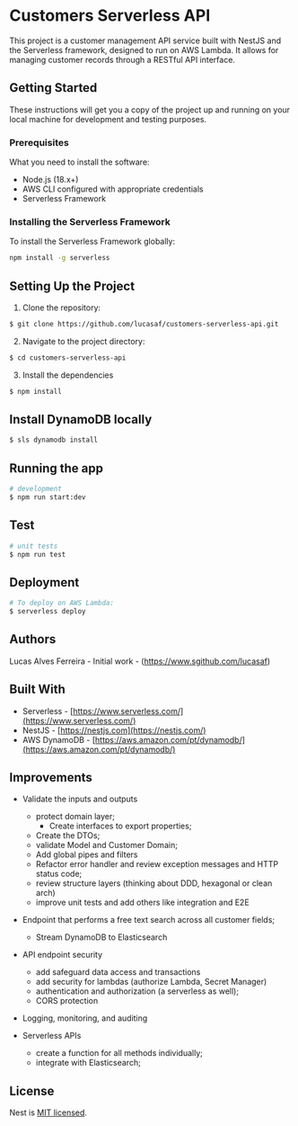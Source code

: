 # Customers Serverless API

This project is a customer management API service built with NestJS and the Serverless framework, designed to run on AWS Lambda. It allows for managing customer records through a RESTful API interface.

## Getting Started

These instructions will get you a copy of the project up and running on your local machine for development and testing purposes.

### Prerequisites

What you need to install the software:

- Node.js (18.x+)
- AWS CLI configured with appropriate credentials
- Serverless Framework

### Installing the Serverless Framework

To install the Serverless Framework globally:

```bash
npm install -g serverless
```

## Setting Up the Project

1. Clone the repository:

```bash
$ git clone https://github.com/lucasaf/customers-serverless-api.git
```

2. Navigate to the project directory:

```bash
$ cd customers-serverless-api
```

3. Install the dependencies

```bash
$ npm install
```

## Install DynamoDB locally

```bash
$ sls dynamodb install
```

## Running the app

```bash
# development
$ npm run start:dev
```

## Test

```bash
# unit tests
$ npm run test
```

## Deployment

```bash
# To deploy on AWS Lambda:
$ serverless deploy
```

## Authors

Lucas Alves Ferreira - Initial work - (https://www.sgithub.com/lucasaf)

## Built With

- Serverless - [https://www.serverless.com/](https://www.serverless.com/)
- NestJS - [https://nestjs.com](https://nestjs.com/)
- AWS DynamoDB - [https://aws.amazon.com/pt/dynamodb/](https://aws.amazon.com/pt/dynamodb/)

## Improvements

- Validate the inputs and outputs

  - protect domain layer;
    - Create interfaces to export properties;
  - Create the DTOs;
  - validate Model and Customer Domain;
  - Add global pipes and filters
  - Refactor error handler and review exception messages and HTTP status code;
  - review structure layers (thinking about DDD, hexagonal or clean arch)
  - improve unit tests and add others like integration and E2E

- Endpoint that performs a free text search across all customer fields;

  - Stream DynamoDB to Elasticsearch

- API endpoint security

  - add safeguard data access and transactions
  - add security for lambdas (authorize Lambda, Secret Manager)
  - authentication and authorization (a serverless as well);
  - CORS protection

- Logging, monitoring, and auditing

- Serverless APIs
  - create a function for all methods individually;
  - integrate with Elasticsearch;

## License

Nest is [MIT licensed](LICENSE).
